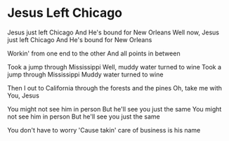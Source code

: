 # Jesus Left Chicago

Jesus just left Chicago
And He's bound for New Orleans
Well now, Jesus just left Chicago
And He's bound for New Orleans

Workin' from one end to the other
And all points in between

Took a jump through Mississippi
Well, muddy water turned to wine
Took a jump through Mississippi
Muddy water turned to wine

Then I out to California through the forests and the pines
Oh, take me with You, Jesus

You might not see him in person
But he'll see you just the same
You might not see him in person
But he'll see you just the same

You don't have to worry
'Cause takin' care of business is his name